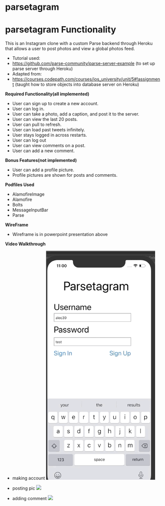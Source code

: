 # parsetagram
# parsetagram Functionality

This is an Instagram clone with a custom Parse backend through Heroku that allows a user to post photos and view a global photos feed.

- Tutorial used: 
- https://github.com/parse-community/parse-server-example 
(to set up parse server through Heroku)
- Adapted from:
- https://courses.codepath.com/courses/ios_university/unit/5#!assignment
(taught how to store objects into database server on Heroku)





**Required Functionality(all implemented)**

- User can sign up to create a new account.
- User can log in. 
- User can take a photo, add a caption, and post it to the server. 
- User can view the last 20 posts. 
- User can pull to refresh. 
- User can load past tweets infinitely. 
- User stays logged in across restarts. 
- User can log out
- User can view comments on a post. 
- User can add a new comment.

**Bonus Features(not implemented)**

- User can add a profile picture.
- Profile pictures are shown for posts and comments.

**Podfiles Used**

- AlamofireImage 
- Alamofire
- Bolts
- MessageInputBar
- Parse

**WireFrame**

- Wireframe is in powerpoint presentation above

**Video Walkthrough**
- making account
![](account.gif)

- posting pic 
![](post_pic.gif)

- adding comment
![](comment.gif)

